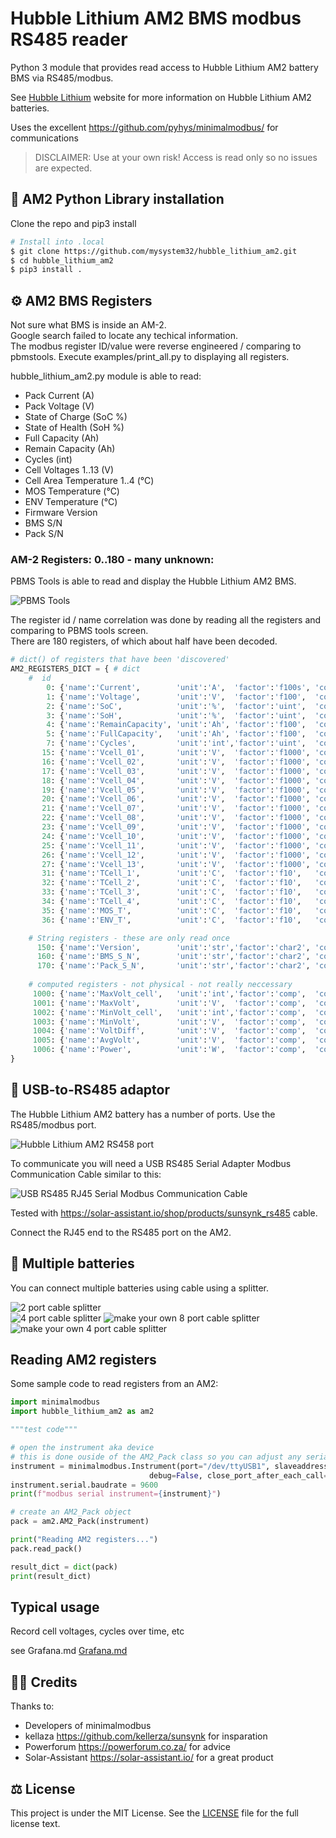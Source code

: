 # Hubble Lithium AM2 BMS modbus RS485 reader

Python 3 module that provides read access to Hubble Lithium AM2 battery BMS via RS485/modbus.

See [Hubble Lithium](https://www.hubblelithium.co.za/) website for more information on Hubble Lithium AM2 batteries.

Uses the excellent <https://github.com/pyhys/minimalmodbus/> for communications

> DISCLAIMER: Use at your own risk! Access is read only so no issues are expected.

## 📜 AM2 Python Library installation

Clone the repo and pip3 install
```bash
# Install into .local
$ git clone https://github.com/mysystem32/hubble_lithium_am2.git
$ cd hubble_lithium_am2
$ pip3 install .
```

## ⚙️ AM2 BMS Registers

Not sure what BMS is inside an AM-2.  
Google search failed to locate any techical information.  
The modbus register ID/value were reverse engineered / comparing to pbmstools. 
Execute examples/print_all.py to displaying all registers.

hubble_lithium_am2.py module is able to read:

- Pack Current (A)
- Pack Voltage (V)
- State of Charge (SoC %)
- State of Health (SoH %)
- Full Capacity (Ah)
- Remain Capacity (Ah)
- Cycles (int)
- Cell Voltages 1..13 (V)
- Cell Area Temperature 1..4 (°C)
- MOS Temperature (°C)
- ENV Temperature (°C)
- Firmware Version
- BMS S/N
- Pack S/N

### AM-2 Registers: 0..180 - many unknown:

PBMS Tools is able to read and display the Hubble Lithium AM2 BMS.  

![PBMS Tools](/images/PBMS-Tools-Battery-Status.png)

The register id / name correlation was done by reading all the registers and comparing to PBMS tools screen.  
There are 180 registers, of which about half have been decoded.

```python
# dict() of registers that have been 'discovered'
AM2_REGISTERS_DICT = { # dict
    #  id 
        0: {'name':'Current',        'unit':'A',  'factor':'f100s', 'count':1},
        1: {'name':'Voltage',        'unit':'V',  'factor':'f100',  'count':1},
        2: {'name':'SoC',            'unit':'%',  'factor':'uint',  'count':1},
        3: {'name':'SoH',            'unit':'%',  'factor':'uint',  'count':1},
        4: {'name':'RemainCapacity', 'unit':'Ah', 'factor':'f100',  'count':1},
        5: {'name':'FullCapacity',   'unit':'Ah', 'factor':'f100',  'count':1},
        7: {'name':'Cycles',         'unit':'int','factor':'uint',  'count':1},
       15: {'name':'Vcell_01',       'unit':'V',  'factor':'f1000', 'count':1},
       16: {'name':'Vcell_02',       'unit':'V',  'factor':'f1000', 'count':1},
       17: {'name':'Vcell_03',       'unit':'V',  'factor':'f1000', 'count':1},
       18: {'name':'Vcell_04',       'unit':'V',  'factor':'f1000', 'count':1},
       19: {'name':'Vcell_05',       'unit':'V',  'factor':'f1000', 'count':1},
       20: {'name':'Vcell_06',       'unit':'V',  'factor':'f1000', 'count':1},
       21: {'name':'Vcell_07',       'unit':'V',  'factor':'f1000', 'count':1},
       22: {'name':'Vcell_08',       'unit':'V',  'factor':'f1000', 'count':1},
       23: {'name':'Vcell_09',       'unit':'V',  'factor':'f1000', 'count':1},
       24: {'name':'Vcell_10',       'unit':'V',  'factor':'f1000', 'count':1},
       25: {'name':'Vcell_11',       'unit':'V',  'factor':'f1000', 'count':1},
       26: {'name':'Vcell_12',       'unit':'V',  'factor':'f1000', 'count':1},
       27: {'name':'Vcell_13',       'unit':'V',  'factor':'f1000', 'count':1},
       31: {'name':'TCell_1',        'unit':'C',  'factor':'f10',   'count':1},
       32: {'name':'TCell_2',        'unit':'C',  'factor':'f10',   'count':1},
       33: {'name':'TCell_3',        'unit':'C',  'factor':'f10',   'count':1},
       34: {'name':'TCell_4',        'unit':'C',  'factor':'f10',   'count':1},
       35: {'name':'MOS_T',          'unit':'C',  'factor':'f10',   'count':1}, # mosfet
       36: {'name':'ENV_T',          'unit':'C',  'factor':'f10',   'count':1},

    # String registers - these are only read once
      150: {'name':'Version',        'unit':'str','factor':'char2', 'count':10},
      160: {'name':'BMS_S_N',        'unit':'str','factor':'char2', 'count':10},
      170: {'name':'Pack_S_N',       'unit':'str','factor':'char2', 'count':10},
    
    # computed registers - not physical - not really neccessary
     1000: {'name':'MaxVolt_cell',   'unit':'int','factor':'comp',  'count':1},
     1001: {'name':'MaxVolt',        'unit':'V',  'factor':'comp',  'count':1},
     1002: {'name':'MinVolt_cell',   'unit':'int','factor':'comp',  'count':1},
     1003: {'name':'MinVolt',        'unit':'V',  'factor':'comp',  'count':1},
     1004: {'name':'VoltDiff',       'unit':'V',  'factor':'comp',  'count':1},
     1005: {'name':'AvgVolt',        'unit':'V',  'factor':'comp',  'count':1},
     1006: {'name':'Power',          'unit':'W',  'factor':'comp',  'count':1}
}
```

## 🔌 USB-to-RS485 adaptor

The Hubble Lithium AM2 battery has a number of ports.  Use the RS485/modbus port.

![Hubble Lithium AM2 RS458 port](/images/hubble-lithium-am2.jpg)

To communicate you will need a USB RS485 Serial Adapter Modbus Communication Cable similar to this:

![USB RS485 RJ45 Serial Modbus Communication Cable](/images/usb_rs485_rj45_cable.png)

Tested with <https://solar-assistant.io/shop/products/sunsynk_rs485> cable.

Connect the RJ45 end to the RS485 port on the AM2.

## 🔋 Multiple batteries

You can connect multiple batteries using cable using a splitter.

![2 port cable splitter](/images/splitter-2-port.png)  
![4 port cable splitter](/images/splitter-4-port.png) 
![make your own 8 port cable splitter](/images/splitter-make-your-own-8-port.png) 
![make your own 4 port cable splitter](/images/splitter-make-your-own-4-port.png) 

## Reading AM2 registers

Some sample code to read registers from an AM2:

```python
import minimalmodbus
import hubble_lithium_am2 as am2

"""test code"""

# open the instrument aka device
# this is done ouside of the AM2_Pack class so you can adjust any serial settings
instrument = minimalmodbus.Instrument(port="/dev/ttyUSB1", slaveaddress=1,
                               debug=False, close_port_after_each_call=True)
instrument.serial.baudrate = 9600
print(f"modbus serial instrument={instrument}")

# create an AM2_Pack object
pack = am2.AM2_Pack(instrument)

print("Reading AM2 registers...")
pack.read_pack()

result_dict = dict(pack)
print(result_dict)
```


## Typical usage

Record cell voltages, cycles over time, etc


see Grafana.md [Grafana.md](/Grafana.md)


## 🙇‍♂️ Credits

Thanks to:
- Developers of minimalmodbus
- kellaza <https://github.com/kellerza/sunsynk> for insparation
- Powerforum <https://powerforum.co.za/> for advice
- Solar-Assistant <https://solar-assistant.io/> for a great product

## ⚖️ License

This project is under the MIT License. See the [LICENSE](LICENSE) file for the full license text.
